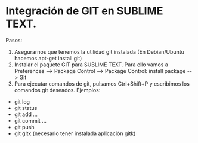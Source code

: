 # Integración de GIT en SUBLIME TEXT.

Pasos:

1. Asegurarnos que tenemos la utilidad git instalada (En Debian/Ubuntu hacemos apt-get install git)
2. Instalar el paquete GIT para SUBLIME TEXT. Para ello vamos a Preferences --> Package Control --> Package Control: install package --> Git
3. Para ejecutar comandos de git, pulsamos Ctrl+Shift+P y escribimos los comandos git deseados. Ejemplos:
  * git log 
  * git status
  * git add ...
  * git commit ...
  * git push 
  * git gitk    (necesario tener instalada aplicación gitk)

